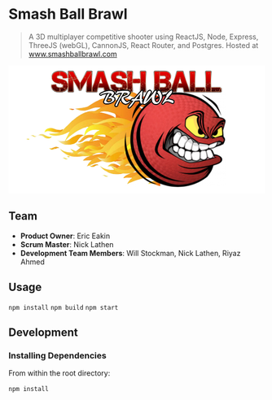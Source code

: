 # Smash Ball Brawl

> A 3D multiplayer competitive shooter using ReactJS, Node, Express, ThreeJS (webGL), CannonJS, React Router, and Postgres.
Hosted at www.smashballbrawl.com

![ScreenShot](logo-transparent.png)

## Team

  - __Product Owner__: Eric Eakin
  - __Scrum Master__: Nick Lathen
  - __Development Team Members__: Will Stockman, Nick Lathen, Riyaz Ahmed

## Usage

`npm install`
`npm build`
`npm start`

## Development

### Installing Dependencies

From within the root directory:

```sh
npm install
```